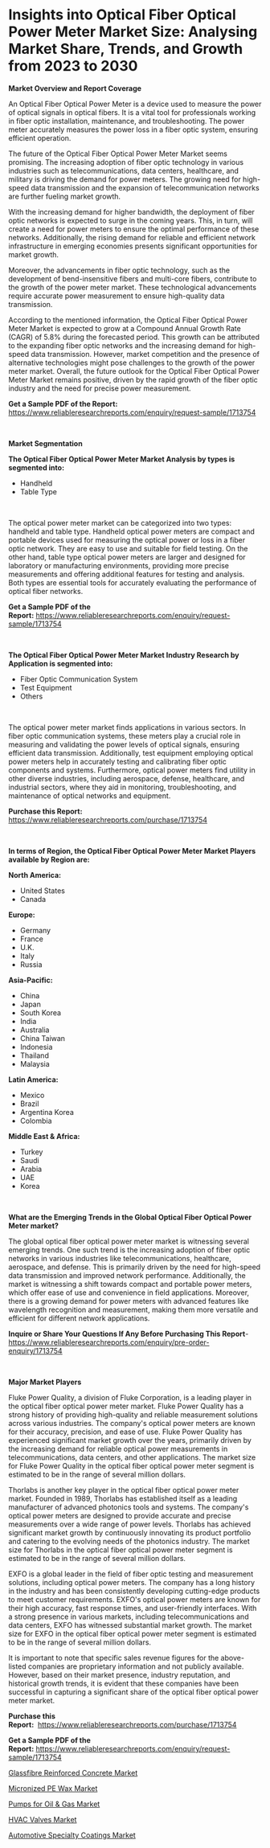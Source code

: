 <p><h1>Insights into Optical Fiber Optical Power Meter Market Size: Analysing Market Share, Trends, and Growth from 2023 to 2030</h1></p><p><strong>Market Overview and Report Coverage</strong></p>
<p><p>An Optical Fiber Optical Power Meter is a device used to measure the power of optical signals in optical fibers. It is a vital tool for professionals working in fiber optic installation, maintenance, and troubleshooting. The power meter accurately measures the power loss in a fiber optic system, ensuring efficient operation.</p><p>The future of the Optical Fiber Optical Power Meter Market seems promising. The increasing adoption of fiber optic technology in various industries such as telecommunications, data centers, healthcare, and military is driving the demand for power meters. The growing need for high-speed data transmission and the expansion of telecommunication networks are further fueling market growth.</p><p>With the increasing demand for higher bandwidth, the deployment of fiber optic networks is expected to surge in the coming years. This, in turn, will create a need for power meters to ensure the optimal performance of these networks. Additionally, the rising demand for reliable and efficient network infrastructure in emerging economies presents significant opportunities for market growth.</p><p>Moreover, the advancements in fiber optic technology, such as the development of bend-insensitive fibers and multi-core fibers, contribute to the growth of the power meter market. These technological advancements require accurate power measurement to ensure high-quality data transmission.</p><p>According to the mentioned information, the Optical Fiber Optical Power Meter Market is expected to grow at a Compound Annual Growth Rate (CAGR) of 5.8% during the forecasted period. This growth can be attributed to the expanding fiber optic networks and the increasing demand for high-speed data transmission. However, market competition and the presence of alternative technologies might pose challenges to the growth of the power meter market. Overall, the future outlook for the Optical Fiber Optical Power Meter Market remains positive, driven by the rapid growth of the fiber optic industry and the need for precise power measurement.</p></p>
<p><strong>Get a Sample PDF of the Report:</strong> <a href="https://www.reliableresearchreports.com/enquiry/request-sample/1713754">https://www.reliableresearchreports.com/enquiry/request-sample/1713754</a></p>
<p>&nbsp;</p>
<p><strong>Market Segmentation</strong></p>
<p><strong>The Optical Fiber Optical Power Meter Market Analysis by types is segmented into:</strong></p>
<p><ul><li>Handheld</li><li>Table Type</li></ul></p>
<p>&nbsp;</p>
<p><p>The optical power meter market can be categorized into two types: handheld and table type. Handheld optical power meters are compact and portable devices used for measuring the optical power or loss in a fiber optic network. They are easy to use and suitable for field testing. On the other hand, table type optical power meters are larger and designed for laboratory or manufacturing environments, providing more precise measurements and offering additional features for testing and analysis. Both types are essential tools for accurately evaluating the performance of optical fiber networks.</p></p>
<p><strong>Get a Sample PDF of the Report:</strong>&nbsp;<a href="https://www.reliableresearchreports.com/enquiry/request-sample/1713754">https://www.reliableresearchreports.com/enquiry/request-sample/1713754</a></p>
<p>&nbsp;</p>
<p><strong>The Optical Fiber Optical Power Meter Market Industry Research by Application is segmented into:</strong></p>
<p><ul><li>Fiber Optic Communication System</li><li>Test Equipment</li><li>Others</li></ul></p>
<p>&nbsp;</p>
<p><p>The optical power meter market finds applications in various sectors. In fiber optic communication systems, these meters play a crucial role in measuring and validating the power levels of optical signals, ensuring efficient data transmission. Additionally, test equipment employing optical power meters help in accurately testing and calibrating fiber optic components and systems. Furthermore, optical power meters find utility in other diverse industries, including aerospace, defense, healthcare, and industrial sectors, where they aid in monitoring, troubleshooting, and maintenance of optical networks and equipment.</p></p>
<p><strong>Purchase this Report:</strong>&nbsp; <a href="https://www.reliableresearchreports.com/purchase/1713754">https://www.reliableresearchreports.com/purchase/1713754</a></p>
<p>&nbsp;</p>
<p><strong>In terms of Region, the Optical Fiber Optical Power Meter Market Players available by Region are:</strong></p>
<p>
    <p> <strong> North America: </strong>
        <ul>
            <li>United States</li>
            <li>Canada</li>
        </ul>
        </p> 
    <p> <strong> Europe: </strong>
        <ul>
            <li>Germany</li>
            <li>France</li>
            <li>U.K.</li>
            <li>Italy</li>
            <li>Russia</li>
        </ul>
        </p> 
    <p> <strong> Asia-Pacific: </strong>
        <ul>
            <li>China</li>
            <li>Japan</li>
            <li>South Korea</li>
            <li>India</li>
            <li>Australia</li>
            <li>China Taiwan</li>
            <li>Indonesia</li>
            <li>Thailand</li>
            <li>Malaysia</li>
        </ul>
        </p> 
    <p> <strong> Latin America: </strong>
        <ul>
            <li>Mexico</li>
            <li>Brazil</li>
            <li>Argentina Korea</li>
            <li>Colombia</li>
        </ul>
        </p> 
    <p> <strong> Middle East & Africa: </strong>
        <ul>
            <li>Turkey</li>
            <li>Saudi</li>
            <li>Arabia</li>
            <li>UAE</li>
            <li>Korea</li>
        </ul>
    </p>
    </p>
<p>&nbsp;</p>
<p><strong>What are the Emerging Trends in the Global Optical Fiber Optical Power Meter market?</strong></p>
<p><p>The global optical fiber optical power meter market is witnessing several emerging trends. One such trend is the increasing adoption of fiber optic networks in various industries like telecommunications, healthcare, aerospace, and defense. This is primarily driven by the need for high-speed data transmission and improved network performance. Additionally, the market is witnessing a shift towards compact and portable power meters, which offer ease of use and convenience in field applications. Moreover, there is a growing demand for power meters with advanced features like wavelength recognition and measurement, making them more versatile and efficient for different network applications.</p></p>
<p><strong>Inquire or Share Your Questions If Any Before Purchasing This Report</strong>- <a href="https://www.reliableresearchreports.com/enquiry/pre-order-enquiry/1713754">https://www.reliableresearchreports.com/enquiry/pre-order-enquiry/1713754</a></p>
<p>&nbsp;</p>
<p><strong>Major Market Players</strong></p>
<p><p>Fluke Power Quality, a division of Fluke Corporation, is a leading player in the optical fiber optical power meter market. Fluke Power Quality has a strong history of providing high-quality and reliable measurement solutions across various industries. The company's optical power meters are known for their accuracy, precision, and ease of use. Fluke Power Quality has experienced significant market growth over the years, primarily driven by the increasing demand for reliable optical power measurements in telecommunications, data centers, and other applications. The market size for Fluke Power Quality in the optical fiber optical power meter segment is estimated to be in the range of several million dollars.</p><p>Thorlabs is another key player in the optical fiber optical power meter market. Founded in 1989, Thorlabs has established itself as a leading manufacturer of advanced photonics tools and systems. The company's optical power meters are designed to provide accurate and precise measurements over a wide range of power levels. Thorlabs has achieved significant market growth by continuously innovating its product portfolio and catering to the evolving needs of the photonics industry. The market size for Thorlabs in the optical fiber optical power meter segment is estimated to be in the range of several million dollars.</p><p>EXFO is a global leader in the field of fiber optic testing and measurement solutions, including optical power meters. The company has a long history in the industry and has been consistently developing cutting-edge products to meet customer requirements. EXFO's optical power meters are known for their high accuracy, fast response times, and user-friendly interfaces. With a strong presence in various markets, including telecommunications and data centers, EXFO has witnessed substantial market growth. The market size for EXFO in the optical fiber optical power meter segment is estimated to be in the range of several million dollars.</p><p>It is important to note that specific sales revenue figures for the above-listed companies are proprietary information and not publicly available. However, based on their market presence, industry reputation, and historical growth trends, it is evident that these companies have been successful in capturing a significant share of the optical fiber optical power meter market.</p></p>
<p><strong>Purchase this Report:</strong>&nbsp;&nbsp;<a href="https://www.reliableresearchreports.com/purchase/1713754">https://www.reliableresearchreports.com/purchase/1713754</a></p>
<p></p>
<p><strong>Get a Sample PDF of the Report:</strong>&nbsp;<a href="https://www.reliableresearchreports.com/enquiry/request-sample/1713754">https://www.reliableresearchreports.com/enquiry/request-sample/1713754</a></p>
<p><p><a href="https://www.linkedin.com/pulse/glassfibre-reinforced-concrete-market-challenges-opportunities-xvctf/">Glassfibre Reinforced Concrete Market</a></p><p><a href="https://medium.com/@birdielynch645/micronized-pe-wax-market-trends-and-market-analysis-forecasted-for-period-2023-2030-a7a3ca2b54bb">Micronized PE Wax Market</a></p><p><a href="https://github.com/Krish2023na/Market-Research-Report-List-1/blob/main/pumps-for-oil-gas-market.md">Pumps for Oil & Gas Market</a></p><p><a href="https://github.com/zebdakicsin/Market-Research-Report-List-1/blob/main/hvac-valves-market.md">HVAC Valves Market</a></p><p><a href="https://www.linkedin.com/pulse/automotive-specialty-coatings-market-insights-players-forecast-3wwjf/">Automotive Specialty Coatings Market</a></p></p>